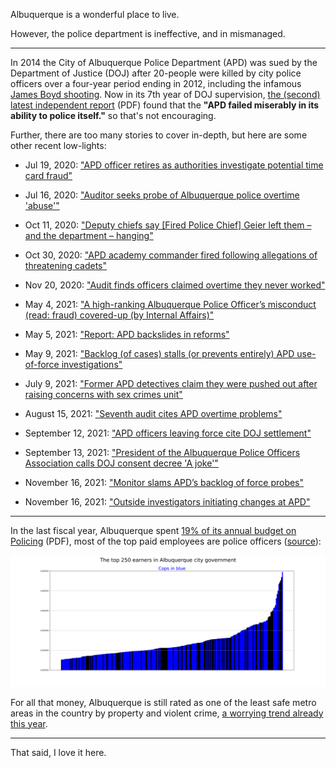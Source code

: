 Albuquerque is a wonderful place to live.

However, the police department is ineffective, and in mismanaged. 

----

In 2014 the City of Albuquerque Police Department (APD) was sued by the Department of Justice (DOJ) after 20-people were killed by city police officers over a four-year period ending in 2012, including the infamous [James Boyd shooting](https://www.npr.org/sections/thetwo-way/2016/10/12/497660078/albuquerque-police-shooting-trial-ends-in-a-hung-jury). Now in its 7th year of DOJ supervision, [the (second) latest independent report](https://www.justice.gov/usao-nm/page/file/1334286/download) (PDF) found that the **"APD failed miserably in its ability to police itself."** so that's not encouraging.

Further, there are too many stories to cover in-depth, but here are some other recent low-lights:

- Jul 19, 2020: ["APD officer retires as authorities investigate potential time card fraud"](https://www.krqe.com/news/albuquerque-metro/apd-officer-retires-as-authorities-investigate-potential-time-card-fraud/)

- Jul 16, 2020: ["Auditor seeks probe of Albuquerque police overtime 'abuse'"](https://apnews.com/article/57332d86f5826653dbb14c7b9e143a5d)

- Oct 11, 2020: ["Deputy chiefs say \[Fired Police Chief\] Geier left them – and the department – hanging"](https://www.abqjournal.com/1505848/deputy-chiefs-say-geier-left-them-ndash-and-the-department-ndash-hanging.html)

- Oct 30, 2020: ["APD academy commander fired following allegations of threatening cadets"](https://www.krqe.com/news/albuquerque-metro/apd-terminates-academy-commander-for-harassing-whistleblowers/)

- Nov 20, 2020: ["Audit finds officers claimed overtime they never worked"](https://www.koat.com/article/audit-finds-officers-claimed-overtime-they-never-worked/34741386)

- May 4, 2021: ["A high-ranking Albuquerque Police Officer’s misconduct (read: fraud) covered-up (by Internal Affairs)"](https://www.krqe.com/news/larry-barker/a-high-ranking-albuquerque-police-officers-misconduct-covered-up/)

- May 5, 2021: ["Report: APD backslides in reforms"](https://www.abqjournal.com/2387577/report-apd-backslid-in-reforms.html)

- May 9, 2021: ["Backlog (of cases) stalls (or prevents entirely) APD use-of-force investigations"](https://www.abqjournal.com/2388794/backlog-stalls-apd-useofforce-investigations.html)

- July 9, 2021: ["Former APD detectives claim they were pushed out after raising concerns with sex crimes unit"](https://www.kob.com/new-mexico-news/former-apd-detectives-claim-they-were-pushed-out-after-raising-concerns-with-sex-crimes-unit/6166523/)

- August 15, 2021: ["Seventh audit cites APD overtime problems"](https://www.abqjournal.com/2419877/seventh-audit-cites-apd-overtime-problems.html)

- September 12, 2021: ["APD officers leaving force cite DOJ settlement"](https://www.abqjournal.com/2428379/exiting-officers-cite-doj-settlement.html)

- September 13, 2021: ["President of the Albuquerque Police Officers Association calls DOJ consent decree 'A joke'"](https://www.kob.com/albuquerque-news/doj-releases-new-rules-for-cities-under-consent-decree/6237220/)

- November 16, 2021: ["Monitor slams APD’s backlog of force probes"](https://www.abqjournal.com/2446751/monitor-blasts-apds-worsening-use-of-force-backlog.html)

- November 16, 2021: ["Outside investigators initiating changes at APD"](https://www.abqjournal.com/2446756/outside-investigators-initiating-changes-at-apd.html)

----

In the last fiscal year, Albuquerque spent [19% of its annual budget on Policing](http://documents.cabq.gov/budget/fy-20-approved-budget.pdf) (PDF), most of the top paid employees are  police officers ([source](https://publicreports.cabq.gov/ibmcognos/bi/?perspective=classicviewer&pathRef=.public_folders%2FTransparency%2FTop%20Earners%20of%20the%20City%20of%20Albuquerque%20List&id=i5AAD1EA752BA417099BA819E482F6642&objRef=i5AAD1EA752BA417099BA819E482F6642&action=run&format=HTML&cmPropStr=%7B%22id%22%3A%22i5AAD1EA752BA417099BA819E482F6642%22%2C%22type%22%3A%22report%22%2C%22defaultName%22%3A%22Top%20Earners%20of%20the%20City%20of%20Albuquerque%20List%22%2C%22permissions%22%3A%5B%22execute%22%2C%22traverse%22%5D%7D)):

![How much is too much?](https://raw.githubusercontent.com/TimNagle-McNaughton/APD_salaries/main/barplot.png)

For all that money, Albuquerque is still rated as one of the least safe metro areas in the country by property and violent crime, [a worrying trend already this year](https://www.abqjournal.com/2380171/year-to-date-homicides-up-significantly.html).

----

That said, I love it here.
